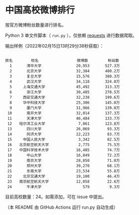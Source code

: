
# 中国高校微博排行

按官方微博粉丝数量进行排名。

Python 3 单文件脚本（ `run.py` ），仅依赖 [requests](https://github.com/psf/requests) 进行数据爬取。

输出样例（2022年02月15日13时29分38秒获取）：

```

排名　　　　　校名　　　　　         微博数         粉丝数
  1　　　　清华大学　　　　         20,953       527.3万
  2　　　　北京大学　　　　         32,384       480.2万
  3　　　　复旦大学　　　　         15,576       380.3万
  4　　　　武汉大学　　　　         34,118       324.0万
  5　　　上海交通大学　　　         45,492       313.3万
  6　　　　浙江大学　　　　         30,485       278.5万
  7　　　西安交通大学　　　         32,238       199.6万
  8　　　华中科技大学　　　         25,306       145.0万
  9　　　　厦门大学　　　　         31,966       139.0万
 10　　　　南开大学　　　　         32,014       137.3万
 11　　　　天津大学　　　　         46,484       133.7万
 12　　哈尔滨工业大学　　　          7,861       123.8万
 13　　　　四川大学　　　　         26,069        93.3万
 14　　　　同济大学　　　　         22,223        83.7万
 15　　　中国人民大学　　　          3,342        82.5万
 16　　北京航空航天大学　　          2,775        75.5万
 17　　中国科学技术大学　　         16,485        74.7万
 18　　　　中山大学　　　　         16,849        72.2万
 19　　　　南京大学　　　　         28,850        71.0万
 20　　　　郑州大学　　　　         39,270        68.1万
 21　　　　东南大学　　　　         23,534        55.8万
 22　　　北京交通大学　　　         19,100        46.4万
 23　　南京航空航天大学　　         12,058        22.6万
 24　　　　牛津大学　　　　            579         9.3万

```

目前高校数量：24。如需添加，可在 issue 中提出。

（本 README 由 GitHub Actions 运行 run.py 自动生成）
